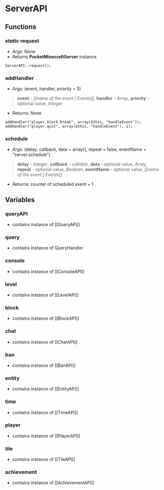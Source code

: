 # ServerAPI

## Functions
### _static_ **request**
* Args: None
* Returns **PocketMinecraftServer** instance.
```
ServerAPI::request();
```
### **addHandler**
* Args: (event, handler, priority = 5)
> **event** - *[[name of the event | Events]]*, **handler** - *Array*, **priority** - optional value, *Integer*
* Returns: None
```
addHandler("player.block.break", array($this, "handleEvent"));
addHandler("player.quit", array($this, "handleEvent"), 1);
```

### **schedule**
* Args: (delay, callback, data = array(), repeat = false, eventName = "server.schedule")
> **delay** - *Integer*, **callback** - *callable*, **data** - optional value, *Array*, **repeat** - optional value, *Boolean*, **eventName** - optional value, *[[name of the event | Events]]*
* Returns: counter of scheduled event + 1
### 
## Variables
### **queryAPI**
* contains instance of [[QueryAPI]]
### **query**
* contains instance of QueryHandler
### **console**
* contains instance of [[ConsoleAPI]]
### **level**
* contains instance of [[LevelAPI]]
### **block**
* contains instance of [[BlockAPI]]
### **chat**
* contains instance of [[ChatAPI]]
### **ban**
* contains instance of [[BanAPI]]
### **entity**
* contains instance of [[EntityAPI]]
### **time**
* contains instance of [[TimeAPI]]
### **player**
* contains instance of [[PlayerAPI]]
### **tile**
* contains instance of [[TileAPI]]
### **achievement**
* contains instance of [[AchievementAPI]]